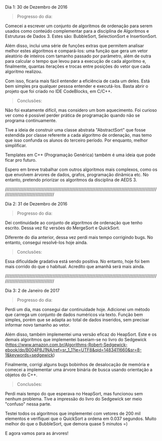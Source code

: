 Dia 1: 30 de Dezembro de 2016

>Progresso do dia:

Comecei a escrever um conjunto de algoritmos de ordenação para serem usados como conteúdo complementar para a disciplina de Algoritmos e Estruturas de Dados 3. Estes são: BubbleSort, SelectionSort e InsertionSort.

Além disso, inclui uma série de funções extras que permitem analisar melhor estes algoritmos e compará-los: uma função que gera um vetor aleatório de inteiros com tamanho passado por parâmetro, além de outra para calcular o tempo que levou para a execução de cada algoritmo e, finalmente, quantas iterações e trocas entre posições do vetor que cada algoritmo realizou.

Com isso, ficaria mais fácil entender a eficiência de cada um deles. Está bem simples pra qualquer pessoa entender e executá-los. Basta abrir o projeto que foi criado no IDE CodeBlocks, em C/C++.

>Conclusões:

Não foi exatamente difícil, mas considero um bom aquecimento. Foi curioso ver como é possível perder prática de programação quando não se programa continuamente.

Tive a ideia de construir uma classe abstrata "AbstractSort" que fosse estendida por classe referente a cada algoritmo de ordenação, mas temo que isso confunda os alunos do terceiro período. Por enquanto, melhor simplificar.

Templates em C++ (Programação Genérica) também é uma ideia que pode ficar pro futuro.

Espero em breve trabalhar com outros algoritmos mais complexos, como os que envolvem árvores de dados, grafos, programação dinâmica etc. No entanto, pretendo priorizar os algoritmos da disciplina de AEDS 3.

///////////////////////////////////////////////////////////////////////////////////////////////////////////////////////////////////

Dia 2: 31 de Dezembro de 2016

>Progresso do dia:

Dei continuidade ao conjunto de algoritmos de ordenação que tenho escrito. Dessa vez fiz versões do MergeSort e QuickSort. 

Diferente do dia anterior, dessa vez perdi mais tempo corrigindo bugs. No entanto, consegui resolvê-los hoje ainda.

>Conclusões:

Essa dificuldade gradativa está sendo positiva. No entanto, hoje foi bem mais corrido do que o habitual. Acredito que amanhã será mais ainda.

///////////////////////////////////////////////////////////////////////////////////////////////////////////////////////////////////

Dia 3: 2 de Janeiro de 2017

>Progresso do dia:

Perdi um dia, mas consegui dar continuidade hoje. Adicionei um método que carrega um conjunto de dados numéricos via texto. Função bem simples, porém que se adapta ao total de dados inseridos, sem precisar informar novo tamanho ao vetor.

Além disso, também implementei uma versão eficaz do HeapSort. Este e os demais algoritmos que implementei baseiam-se no livro do Sedgewick (https://www.amazon.com.br/Algorithms-Robert-Sedgewick-ebook/dp/B004P8J1NA/ref=sr_1_1?ie=UTF8&qid=1483411660&sr=8-1&keywords=sedgewick)

Finalmente, corrigi alguns bugs bobinhos de desalocação de memória e comecei a implementar uma árvore binária de busca usando orientação a objetos do C++.

>Conclusões:

Perdi mais tempo do que esperava no HeapSort, mas funcionou sem nenhum problema. Tive a impressão do livro do Sedgewick ser meio "confuso" nessa parte. 

Testei todos os algoritmos que implementei com vetores de 200 mil elementos e verifiquei que o QuickSort a ordena em 0.037 segundos. Muito melhor do que o BubbleSort, que demora quase 5 minutos =)

E agora vamos para as árvores!
